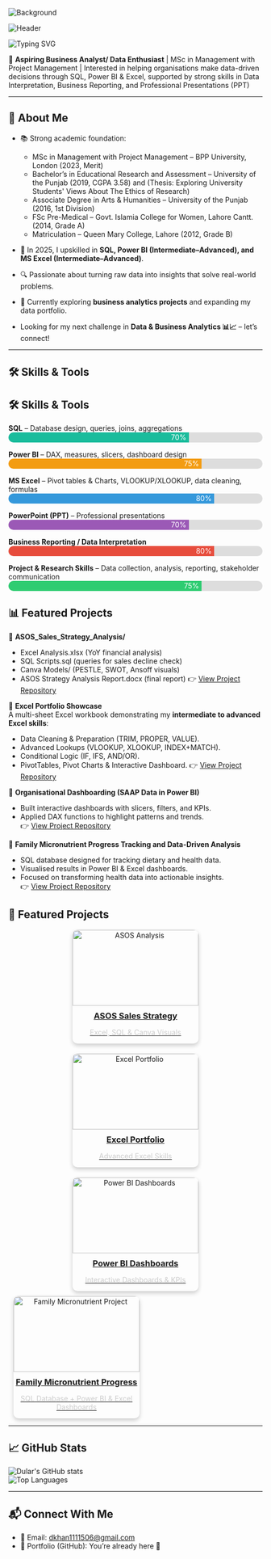 ![Background](![731628](https://github.com/user-attachments/assets/8c0cc9e6-4f2d-4939-bfae-be6c7a0ca470))

<!-- Dark Header / Banner -->
![Header](./images/header.png)
  
![Typing SVG](https://readme-typing-svg.demolab.com?font=Fira+Code&size=22&pause=1000&color=F7A8B8&width=500&lines=Hi,+I'm+Dular+Tufail+👋)

🎯 **Aspiring Business Analyst/ Data Enthusiast** | MSc in Management with Project Management | Interested in helping organisations make data-driven decisions through SQL, Power BI & Excel, supported by strong skills in Data Interpretation, Business Reporting, and Professional Presentations (PPT)

---

## 🌟 About Me  
- 📚 Strong academic foundation:  
  - MSc in Management with Project Management – BPP University, London (2023, Merit)  
  - Bachelor’s in Educational Research and Assessment – University of the Punjab (2019, CGPA 3.58)  and (Thesis: Exploring University Students' Views About The Ethics of Research)
  - Associate Degree in Arts & Humanities – University of the Punjab (2016, 1st Division)  
  - FSc Pre-Medical – Govt. Islamia College for Women, Lahore Cantt. (2014, Grade A)  
  - Matriculation – Queen Mary College, Lahore (2012, Grade B)  

- 🚀 In 2025, I upskilled in **SQL, Power BI (Intermediate–Advanced), and MS Excel (Intermediate–Advanced)**.  
- 🔍 Passionate about turning raw data into insights that solve real-world problems.  
- 🌱 Currently exploring **business analytics projects** and expanding my data portfolio.
- Looking for my next challenge in **Data & Business Analytics 📊📈** – let’s connect!  

---

## 🛠️ Skills & Tools  

## 🛠️ Skills & Tools

<div style="display: flex; flex-direction: column; gap: 15px; max-width: 600px;">

  <!-- SQL -->
  <div>
    <strong>SQL</strong> – Database design, queries, joins, aggregations
    <div style="background-color: #ddd; border-radius: 10px; overflow: hidden; height: 20px; width: 100%;">
      <div style="width: 70%; background-color: #1abc9c; height: 100%; text-align: right; color: white; padding-right: 5px; line-height: 20px;">70%</div>
    </div>
  </div>

  <!-- Power BI -->
  <div>
    <strong>Power BI</strong> – DAX, measures, slicers, dashboard design
    <div style="background-color: #ddd; border-radius: 10px; overflow: hidden; height: 20px; width: 100%;">
      <div style="width: 75%; background-color: #f39c12; height: 100%; text-align: right; color: white; padding-right: 5px; line-height: 20px;">75%</div>
    </div>
  </div>

  <!-- Excel -->
  <div>
    <strong>MS Excel</strong> – Pivot tables & Charts, VLOOKUP/XLOOKUP, data cleaning, formulas
    <div style="background-color: #ddd; border-radius: 10px; overflow: hidden; height: 20px; width: 100%;">
      <div style="width: 80%; background-color: #3498db; height: 100%; text-align: right; color: white; padding-right: 5px; line-height: 20px;">80%</div>
    </div>
  </div>

  <!-- PowerPoint -->
  <div>
    <strong>PowerPoint (PPT)</strong> – Professional presentations
    <div style="background-color: #ddd; border-radius: 10px; overflow: hidden; height: 20px; width: 100%;">
      <div style="width: 70%; background-color: #9b59b6; height: 100%; text-align: right; color: white; padding-right: 5px; line-height: 20px;">70%</div>
    </div>
  </div>

  <!-- Reporting & Interpretation -->
  <div>
    <strong>Business Reporting / Data Interpretation</strong>
    <div style="background-color: #ddd; border-radius: 10px; overflow: hidden; height: 20px; width: 100%;">
      <div style="width: 80%; background-color: #e74c3c; height: 100%; text-align: right; color: white; padding-right: 5px; line-height: 20px;">80%</div>
    </div>
  </div>

  <!-- Project & Research Skills -->
  <div>
    <strong>Project & Research Skills</strong> – Data collection, analysis, reporting, stakeholder communication
    <div style="background-color: #ddd; border-radius: 10px; overflow: hidden; height: 20px; width: 100%;">
      <div style="width: 75%; background-color: #2ecc71; height: 100%; text-align: right; color: white; padding-right: 5px; line-height: 20px;">75%</div>
    </div>
  </div>

</div>

## 📊 Featured Projects  

🔹 **ASOS_Sales_Strategy_Analysis/**
- Excel Analysis.xlsx          (YoY financial analysis)
- SQL Scripts.sql              (queries for sales decline check)
- Canva Models/                (PESTLE, SWOT, Ansoff visuals)
- ASOS Strategy Analysis Report.docx    (final report)
👉 [View Project Repository](#)

🔹 **Excel Portfolio Showcase**    
A multi-sheet Excel workbook demonstrating my **intermediate to advanced Excel skills**:  
- Data Cleaning & Preparation (TRIM, PROPER, VALUE).  
- Advanced Lookups (VLOOKUP, XLOOKUP, INDEX+MATCH).  
- Conditional Logic (IF, IFS, AND/OR).  
- PivotTables, Pivot Charts & Interactive Dashboard.
👉 [View Project Repository](#)  

🔹 **Organisational Dashboarding (SAAP Data in Power BI)**  
- Built interactive dashboards with slicers, filters, and KPIs.  
- Applied DAX functions to highlight patterns and trends.  
👉 [View Project Repository](#)

🔹 **Family Micronutrient Progress Tracking and Data-Driven Analysis**  
- SQL database designed for tracking dietary and health data.  
- Visualised results in Power BI & Excel dashboards.  
- Focused on transforming health data into actionable insights.  
👉 [View Project Repository](#)  



## 📂 Featured Projects

<div style="display: flex; flex-wrap: wrap; justify-content: center; gap: 20px;">

  <!-- Project 1 -->
  <div style="width: 250px; border-radius: 10px; overflow: hidden; box-shadow: 0 4px 8px rgba(0,0,0,0.2); text-align: center; transition: transform 0.3s;">
    <a href="#" target="_blank">
      <img src="./images/project1.png" alt="ASOS Analysis" style="width:100%; height: 150px; object-fit: cover;">
      <h3 style="margin: 10px 0;">ASOS Sales Strategy</h3>
      <p style="font-size: 14px; color: #ccc;">Excel, SQL & Canva Visuals</p>
    </a>
  </div>

  <!-- Project 2 -->
  <div style="width: 250px; border-radius: 10px; overflow: hidden; box-shadow: 0 4px 8px rgba(0,0,0,0.2); text-align: center; transition: transform 0.3s;">
    <a href="#" target="_blank">
      <img src="./images/project2.png" alt="Excel Portfolio" style="width:100%; height: 150px; object-fit: cover;">
      <h3 style="margin: 10px 0;">Excel Portfolio</h3>
      <p style="font-size: 14px; color: #ccc;">Advanced Excel Skills</p>
    </a>
  </div>

  <!-- Project 3 -->
  <div style="width: 250px; border-radius: 10px; overflow: hidden; box-shadow: 0 4px 8px rgba(0,0,0,0.2); text-align: center; transition: transform 0.3s;">
    <a href="#" target="_blank">
      <img src="./images/project3.png" alt="Power BI Dashboards" style="width:100%; height: 150px; object-fit: cover;">
      <h3 style="margin: 10px 0;">Power BI Dashboards</h3>
      <p style="font-size: 14px; color: #ccc;">Interactive Dashboards & KPIs</p>
    </a>
  </div>

</div>

<style>
div div:hover {
  transform: scale(1.05);
}
</style>
<!-- Family Micronutrient Project Card -->
<div style="width: 250px; border-radius: 10px; overflow: hidden; box-shadow: 0 4px 8px rgba(0,0,0,0.2); text-align: center; transition: transform 0.3s; margin: 10px;">
  <a href="#" target="_blank">
    <img src="./images/family_micronutrient.png" alt="Family Micronutrient Project" style="width:100%; height: 150px; object-fit: cover;">
    <h3 style="margin: 10px 0;">Family Micronutrient Progress</h3>
    <p style="font-size: 14px; color: #ccc;">SQL Database + Power BI & Excel Dashboards</p>
  </a>
</div>

<style>
div div:hover {
  transform: scale(1.05);
}
</style>


---

## 📈 GitHub Stats

![Dular's GitHub stats](https://github-readme-stats.vercel.app/api?username=dtufailkhan1111506&show_icons=true&theme=tokyonight)  
![Top Languages](https://github-readme-stats.vercel.app/api/top-langs/?username=dtufailkhan1111506&layout=compact&theme=tokyonight)


---

## 📬 Connect With Me  
- 📧 Email: dkhan1111506@gmail.com 
- 📂 Portfolio (GitHub): You’re already here 🚀  
